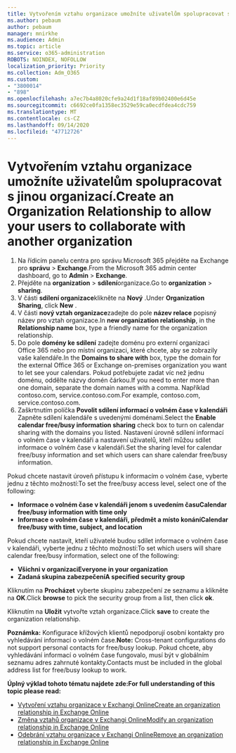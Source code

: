 ```yaml
---
title: Vytvořením vztahu organizace umožníte uživatelům spolupracovat s jinou organizací.
ms.author: pebaum
author: pebaum
manager: mnirkhe
ms.audience: Admin
ms.topic: article
ms.service: o365-administration
ROBOTS: NOINDEX, NOFOLLOW
localization_priority: Priority
ms.collection: Adm_O365
ms.custom:
- "3800014"
- "898"
ms.openlocfilehash: a7ec7b4a8020cfe9a24d1f18af89b02400e6d45e
ms.sourcegitcommit: c6692ce0fa1358ec3529e59ca0ecdfdea4cdc759
ms.translationtype: MT
ms.contentlocale: cs-CZ
ms.lasthandoff: 09/14/2020
ms.locfileid: "47712726"
---
```

# <a name="create-an-organization-relationship-to-allow-your-users-to-collaborate-with-another-organization"></a><span data-ttu-id="131b8-102">Vytvořením vztahu organizace umožníte uživatelům spolupracovat s jinou organizací.</span><span class="sxs-lookup"><span data-stu-id="131b8-102">Create an Organization Relationship to allow your users to collaborate with another organization</span></span>

1. <span data-ttu-id="131b8-103">Na řídicím panelu centra pro správu Microsoft 365 přejděte na Exchange pro **správu**  >  **Exchange**.</span><span class="sxs-lookup"><span data-stu-id="131b8-103">From the Microsoft 365 admin center dashboard, go to **Admin** > **Exchange**.</span></span>
2. <span data-ttu-id="131b8-104">Přejděte na **organization**  >  **sdílení**organizace.</span><span class="sxs-lookup"><span data-stu-id="131b8-104">Go to **organization** > **sharing**.</span></span>
3. <span data-ttu-id="131b8-105">V části **sdílení organizace**klikněte na **Nový** .</span><span class="sxs-lookup"><span data-stu-id="131b8-105">Under **Organization Sharing**, click **New** .</span></span>
4. <span data-ttu-id="131b8-106">V části **nový vztah organizace**zadejte do pole **název relace** popisný název pro vztah organizace.</span><span class="sxs-lookup"><span data-stu-id="131b8-106">In **new organization relationship**, in the **Relationship name** box, type a friendly name for the organization relationship.</span></span>
5. <span data-ttu-id="131b8-107">Do pole **domény ke sdílení** zadejte doménu pro externí organizaci Office 365 nebo pro místní organizaci, které chcete, aby se zobrazily vaše kalendáře.</span><span class="sxs-lookup"><span data-stu-id="131b8-107">In the **Domains to share with** box, type the domain for the external Office 365 or Exchange on-premises organization you want to let see your calendars.</span></span> <span data-ttu-id="131b8-108">Pokud potřebujete zadat víc než jednu doménu, oddělte názvy domén čárkou.</span><span class="sxs-lookup"><span data-stu-id="131b8-108">If you need to enter more than one domain, separate the domain names with a comma.</span></span> <span data-ttu-id="131b8-109">Například contoso.com, service.contoso.com.</span><span class="sxs-lookup"><span data-stu-id="131b8-109">For example, contoso.com, service.contoso.com.</span></span>
6. <span data-ttu-id="131b8-110">Zaškrtnutím políčka **Povolit sdílení informací o volném čase v kalendáři** Zapněte sdílení kalendáře s uvedenými doménami.</span><span class="sxs-lookup"><span data-stu-id="131b8-110">Select the **Enable calendar free/busy information sharing** check box to turn on calendar sharing with the domains you listed.</span></span> <span data-ttu-id="131b8-111">Nastavení úrovně sdílení informací o volném čase v kalendáři a nastavení uživatelů, kteří můžou sdílet informace o volném čase v kalendáři.</span><span class="sxs-lookup"><span data-stu-id="131b8-111">Set the sharing level for calendar free/busy information and set which users can share calendar free/busy information.</span></span>  

<span data-ttu-id="131b8-112">Pokud chcete nastavit úroveň přístupu k informacím o volném čase, vyberte jednu z těchto možností:</span><span class="sxs-lookup"><span data-stu-id="131b8-112">To set the free/busy access level, select one of the following:</span></span>

- <span data-ttu-id="131b8-113">**Informace o volném čase v kalendáři jenom s uvedením času**</span><span class="sxs-lookup"><span data-stu-id="131b8-113">**Calendar free/busy information with time only**</span></span>
- <span data-ttu-id="131b8-114">**Informace o volném čase v kalendáři, předmět a místo konání**</span><span class="sxs-lookup"><span data-stu-id="131b8-114">**Calendar free/busy with time, subject, and location**</span></span>  

 <span data-ttu-id="131b8-115">Pokud chcete nastavit, kteří uživatelé budou sdílet informace o volném čase v kalendáři, vyberte jednu z těchto možností:</span><span class="sxs-lookup"><span data-stu-id="131b8-115">To set which users will share calendar free/busy information, select one of the following:</span></span>

- <span data-ttu-id="131b8-116">**Všichni v organizaci**</span><span class="sxs-lookup"><span data-stu-id="131b8-116">**Everyone in your organization**</span></span>
- <span data-ttu-id="131b8-117">**Zadaná skupina zabezpečení**</span><span class="sxs-lookup"><span data-stu-id="131b8-117">**A specified security group**</span></span>  

<span data-ttu-id="131b8-118">Kliknutím na **Procházet** vyberte skupinu zabezpečení ze seznamu a klikněte na **OK**.</span><span class="sxs-lookup"><span data-stu-id="131b8-118">Click **browse** to pick the security group from a list, then click **ok**.</span></span>

<span data-ttu-id="131b8-119">Kliknutím na **Uložit** vytvořte vztah organizace.</span><span class="sxs-lookup"><span data-stu-id="131b8-119">Click **save** to create the organization relationship.</span></span>  

<span data-ttu-id="131b8-120">**Poznámka:** Konfigurace křížových klientů nepodporují osobní kontakty pro vyhledávání informací o volném čase.</span><span class="sxs-lookup"><span data-stu-id="131b8-120">**Note:** Cross-tenant configurations do not support personal contacts for free/busy lookup.</span></span> <span data-ttu-id="131b8-121">Pokud chcete, aby vyhledávání informací o volném čase fungovalo, musí být v globálním seznamu adres zahrnuté kontakty.</span><span class="sxs-lookup"><span data-stu-id="131b8-121">Contacts must be included in the global address list for free/busy lookup to work.</span></span>

<span data-ttu-id="131b8-122">**Úplný výklad tohoto tématu najdete zde:**</span><span class="sxs-lookup"><span data-stu-id="131b8-122">**For full understanding of this topic please read:**</span></span>

- [<span data-ttu-id="131b8-123">Vytvoření vztahu organizace v Exchangi Online</span><span class="sxs-lookup"><span data-stu-id="131b8-123">Create an organization relationship in Exchange Online</span></span>](https://docs.microsoft.com/exchange/sharing/organization-relationships/create-an-organization-relationship)
- [<span data-ttu-id="131b8-124">Změna vztahů organizace v Exchangi Online</span><span class="sxs-lookup"><span data-stu-id="131b8-124">Modify an organization relationship in Exchange Online</span></span>](https://docs.microsoft.com/exchange/sharing/organization-relationships/modify-an-organization-relationship)
- [<span data-ttu-id="131b8-125">Odebrání vztahu organizace v Exchangi Online</span><span class="sxs-lookup"><span data-stu-id="131b8-125">Remove an organization relationship in Exchange Online</span></span>](https://docs.microsoft.com/exchange/sharing/organization-relationships/remove-an-organization-relationship)
